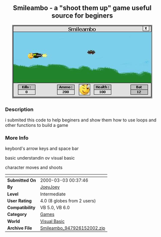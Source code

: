 ﻿<div align="center">

## Smileambo \- a "shoot them up" game useful source for beginers

<img src="PIC2002615120151930.jpg">
</div>

### Description

i submited this code to help beginers and show them how to use loops and other functions to build a game
 
### More Info
 
keybord's arrow keys and space bar

basic understandin ov visual basic

character moves and shoots


<span>             |<span>
---                |---
**Submitted On**   |2000-03-03 00:37:46
**By**             |[JoeyJoey](https://github.com/Planet-Source-Code/PSCIndex/blob/master/ByAuthor/joeyjoey.md)
**Level**          |Intermediate
**User Rating**    |4.0 (8 globes from 2 users)
**Compatibility**  |VB 5\.0, VB 6\.0
**Category**       |[Games](https://github.com/Planet-Source-Code/PSCIndex/blob/master/ByCategory/games__1-38.md)
**World**          |[Visual Basic](https://github.com/Planet-Source-Code/PSCIndex/blob/master/ByWorld/visual-basic.md)
**Archive File**   |[Smileambo\_947926152002\.zip](https://github.com/Planet-Source-Code/joeyjoey-smileambo-a-shoot-them-up-game-useful-source-for-beginers__1-35875/archive/master.zip)








